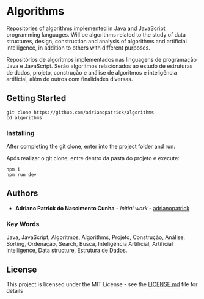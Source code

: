 # Algorithms

Repositories of algorithms implemented in Java and JavaScript programming languages. Will be algorithms related to the study of data structures, design, construction and analysis of algorithms and artificial intelligence, in addition to others with different purposes.

Repositórios de algoritmos implementados nas linguagens de programação Java e JavaScript. Serão algoritmos relacionados ao estudo de estruturas de dados, projeto, construção e análise de algoritmos e inteligência artificial, além de outros com finalidades diversas.

## Getting Started

```
git clone https://github.com/adrianopatrick/algorithms
cd algorithms
```

### Installing

After completing the git clone, enter into the project folder and run:

Após realizar o git clone, entre dentro da pasta do projeto e execute:

```
npm i
npm run dev
```
## Authors

* **Adriano Patrick do Nascimento Cunha** - *Initial work* - [adrianopatrick](https://github.com/adrianopatrick)

### Key Words
Java, JavaScript, Algoritmos, Algorithms, Projeto, Construção, Análise, Sorting, Ordenação, Search, Busca, Inteligência Artificial, Artificial intelligence,
Data structure, Estrutura de Dados.

## License

This project is licensed under the MIT License - see the [LICENSE.md](LICENSE.md) file for details
